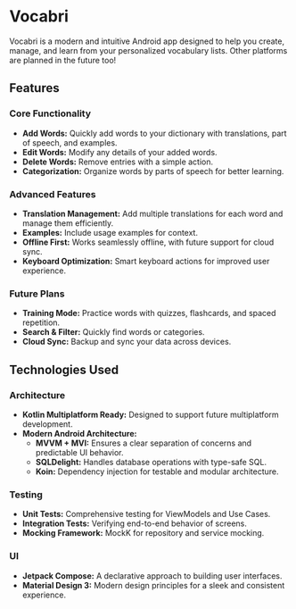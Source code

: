 # Vocabri

Vocabri is a modern and intuitive Android app designed to help you create, manage, and learn from
your personalized vocabulary lists.
Other platforms are planned in the future too!

## Features

### Core Functionality

- **Add Words:** Quickly add words to your dictionary with translations, part of speech, and
  examples.
- **Edit Words:** Modify any details of your added words.
- **Delete Words:** Remove entries with a simple action.
- **Categorization:** Organize words by parts of speech for better learning.

### Advanced Features

- **Translation Management:** Add multiple translations for each word and manage them efficiently.
- **Examples:** Include usage examples for context.
- **Offline First:** Works seamlessly offline, with future support for cloud sync.
- **Keyboard Optimization:** Smart keyboard actions for improved user experience.

### Future Plans

- **Training Mode:** Practice words with quizzes, flashcards, and spaced repetition.
- **Search & Filter:** Quickly find words or categories.
- **Cloud Sync:** Backup and sync your data across devices.

## Technologies Used

### Architecture

- **Kotlin Multiplatform Ready:** Designed to support future multiplatform development.
- **Modern Android Architecture:**
    - **MVVM + MVI:** Ensures a clear separation of concerns and predictable UI behavior.
    - **SQLDelight:** Handles database operations with type-safe SQL.
    - **Koin:** Dependency injection for testable and modular architecture.

### Testing

- **Unit Tests:** Comprehensive testing for ViewModels and Use Cases.
- **Integration Tests:** Verifying end-to-end behavior of screens.
- **Mocking Framework:** MockK for repository and service mocking.

### UI

- **Jetpack Compose:** A declarative approach to building user interfaces.
- **Material Design 3:** Modern design principles for a sleek and consistent experience.

